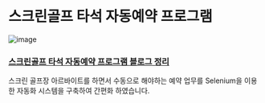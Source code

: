 # 스크린골프 타석 자동예약 프로그램
![image](https://github.com/rlacodls3109/AutoReservation/assets/56792033/20914561-d16f-4091-929c-c08735b4466f)

### [스크린골프 타석 자동예약 프로그램 블로그 정리](https://velog.io/@rlacodls3109/%EA%B0%9C%EC%9D%B8%ED%94%84%EB%A1%9C%EC%A0%9D%ED%8A%B8-Selenium%EC%9D%84-%EC%9D%B4%EC%9A%A9%ED%95%9C-%EC%9E%90%EB%8F%99-%EC%98%88%EC%95%BD-%ED%94%84%EB%A1%9C%EA%B7%B8%EB%9E%A8-%EB%A7%8C%EB%93%A4%EA%B8%B0)
스크린 골프장 아르바이트를 하면서 수동으로 해야하는 예약 업무를 Selenium을 이용한 자동화 시스템을 구축하여 간편화 하였습니다.
